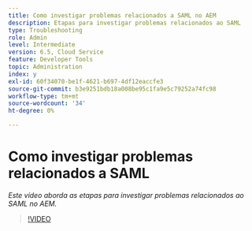 ```yaml
---
title: Como investigar problemas relacionados a SAML no AEM
description: Etapas para investigar problemas relacionados ao SAML
type: Troubleshooting
role: Admin
level: Intermediate
version: 6.5, Cloud Service
feature: Developer Tools
topic: Administration
index: y
exl-id: 60f34070-be1f-4621-b697-4df12eaccfe3
source-git-commit: b3e9251bdb18a008be95c1fa9e5c79252a74fc98
workflow-type: tm+mt
source-wordcount: '34'
ht-degree: 0%

---
```


# Como investigar problemas relacionados a SAML

*Este vídeo aborda as etapas para investigar problemas relacionados ao SAML no AEM.*

>[!VIDEO](https://video.tv.adobe.com/v/335466?quality=12&learn=on)
